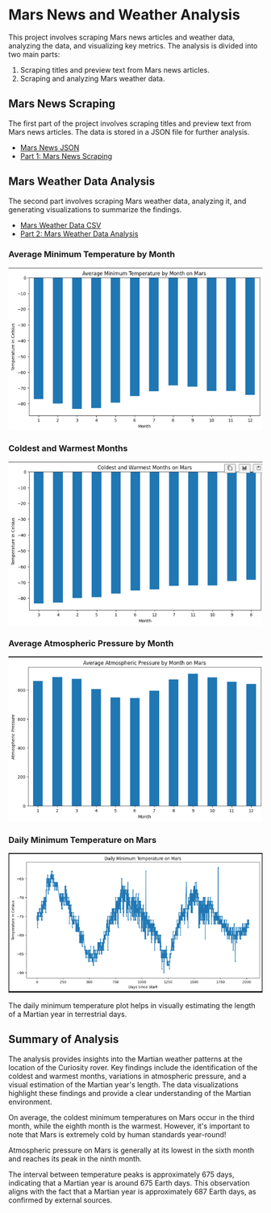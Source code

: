 # Mars News and Weather Analysis

This project involves scraping Mars news articles and weather data, analyzing the data, and visualizing key metrics. The analysis is divided into two main parts:

1. Scraping titles and preview text from Mars news articles.
2. Scraping and analyzing Mars weather data.


## Mars News Scraping

The first part of the project involves scraping titles and preview text from Mars news articles. The data is stored in a JSON file for further analysis.
- [Mars News JSON](Mars_Outputs/mars_news.json)
- [Part 1: Mars News Scraping](Mars_News_and_Weather/part_1_mars_news.ipynb)

## Mars Weather Data Analysis

The second part involves scraping Mars weather data, analyzing it, and generating visualizations to summarize the findings.
- [Mars Weather Data CSV](Mars_Outputs/mars_weather_data.csv)
- [Part 2: Mars Weather Data Analysis](Mars_News_and_Weather/part_2_mars_weather.ipynb)


### Average Minimum Temperature by Month

![Average Minimum Temperature by Month](Images/avg_temp_month.png)

### Coldest and Warmest Months

![6 Coldest and 6 Warmest Months](Images/coldest_warmest.png)

### Average Atmospheric Pressure by Month

![Average Atmospheric Pressure by Month](Images/Atmospheric_pressure.png)

### Daily Minimum Temperature on Mars

![Daily Minimum Temperature on Mars](Images/daily_min_temp.png)

The daily minimum temperature plot helps in visually estimating the length of a Martian year in terrestrial days.


## Summary of Analysis

The analysis provides insights into the Martian weather patterns at the location of the Curiosity rover. Key findings include the identification of the coldest and warmest months, variations in atmospheric pressure, and a visual estimation of the Martian year's length. The data visualizations highlight these findings and provide a clear understanding of the Martian environment.

On average, the coldest minimum temperatures on Mars occur in the third month, while the eighth month is the warmest. However, it's important to note that Mars is extremely cold by human standards year-round!

Atmospheric pressure on Mars is generally at its lowest in the sixth month and reaches its peak in the ninth month.

The interval between temperature peaks is approximately 675 days, indicating that a Martian year is around 675 Earth days. This observation aligns with the fact that a Martian year is approximately 687 Earth days, as confirmed by external sources.
